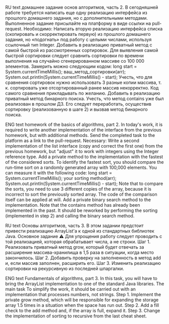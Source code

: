 RU text
домашнее задание основ алгоритмов, часть 2.
В сегодняшней работе требуется написать еще одну реализацию интерфейса из прошлого домашнего задания, но с дополнительными методами.
Выполненное задание присылайте на платформу в виде ссылки на pull-request.
Необходимо:
 Написать вторую реализацию интерфейса списка (скопировать и скорректировать первую) из прошлого домашнего задания, но «подогнать» под работу с целыми числами, используя ссылочный тип Integer.
 Добавить в реализацию приватный метод с самой быстрой из рассмотренных сортировок.
Для выявления самой быстрой сортировки следует сравнить сортировки по времени выполнения на случайно сгенерированном массиве со 100 000 элементов.
Замерить можно следующим кодом:
long start = System.currentTimeMillis();
ваш_метод_сортировки(arr);
System.out.println(System.currentTimeMillis() - start);
Учесть, что для сравнения сортировок нужно использовать 3 разные копии массива, т. к. сортировать уже отсортированный ранее массив некорректно.
Код самого сравнения прикладывать по желанию.
 Добавить в реализацию приватный метод бинарного поиска.
Учесть, что метод contains уже был реализован в прошлом ДЗ.
Его следует переработать, осуществив сортировку (реализованную в шаге 2) и вызвав метод бинарного поиска.

ENG text
homework of the basics of algorithms, part 2.
In today's work, it is required to write another implementation of the interface from the previous homework, but with additional methods.
Send the completed task to the platform as a link to the pull-request.
Necessary:
 Write a second implementation of the list interface (copy and correct the first one) from the previous homework, but "adjust" it to work with integers using the Integer reference type.
 Add a private method to the implementation with the fastest of the considered sorts.
To identify the fastest sort, you should compare the run-time sort on a randomly generated array with 100,000 elements.
You can measure it with the following code:
long start = System.currentTimeMillis();
your sorting method(arr);
System.out.println(System.currentTimeMillis() - start);
Note that to compare the sorts, you need to use 3 different copies of the array, because it is incorrect to sort the previously sorted array.
The code of the comparison itself can be applied at will.
 Add a private binary search method to the implementation.
Note that the contains method has already been implemented in the past.
It should be reworked by performing the sorting (implemented in step 2) and calling the binary search method.

RU text
Основы алгоритмов, часть 3.
В этом задании предстоит привести реализацию ArrayList'а к одной из стандартных библиотек Java.
Основное задание
⚠️ Для упрощения работу следует проводить с той реализацией, которая обрабатывает числа, а не строки.
Шаг 1. Реализовать приватный метод grow, который будет отвечать за расширение массива-хранилища в 1,5 раза в ситуации, когда место закончилось.
Шаг 2. Добавить проверку на заполненность в метод add и, если массив заполнен, расширить его.
Шаг 3. Изменить реализацию сортировки на рекурсивную из последней шпаргалки.

ENG text
Fundamentals of algorithms, part 3.
In this task, you will have to bring the ArrayList implementation to one of the standard Java libraries.
The main task
To simplify the work, it should be carried out with an implementation that processes numbers, not strings.
Step 1. Implement the private grow method, which will be responsible for expanding the storage array 1.5 times in a situation when the space has run out.
Step 2. Add a fill check to the add method and, if the array is full, expand it.
Step 3. Change the implementation of sorting to recursive from the last cheat sheet.
